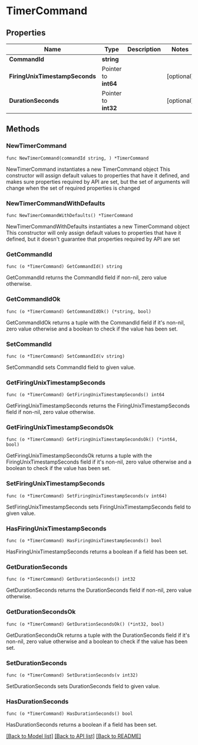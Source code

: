 # TimerCommand

## Properties

Name | Type | Description | Notes
------------ | ------------- | ------------- | -------------
**CommandId** | **string** |  | 
**FiringUnixTimestampSeconds** | Pointer to **int64** |  | [optional] 
**DurationSeconds** | Pointer to **int32** |  | [optional] 

## Methods

### NewTimerCommand

`func NewTimerCommand(commandId string, ) *TimerCommand`

NewTimerCommand instantiates a new TimerCommand object
This constructor will assign default values to properties that have it defined,
and makes sure properties required by API are set, but the set of arguments
will change when the set of required properties is changed

### NewTimerCommandWithDefaults

`func NewTimerCommandWithDefaults() *TimerCommand`

NewTimerCommandWithDefaults instantiates a new TimerCommand object
This constructor will only assign default values to properties that have it defined,
but it doesn't guarantee that properties required by API are set

### GetCommandId

`func (o *TimerCommand) GetCommandId() string`

GetCommandId returns the CommandId field if non-nil, zero value otherwise.

### GetCommandIdOk

`func (o *TimerCommand) GetCommandIdOk() (*string, bool)`

GetCommandIdOk returns a tuple with the CommandId field if it's non-nil, zero value otherwise
and a boolean to check if the value has been set.

### SetCommandId

`func (o *TimerCommand) SetCommandId(v string)`

SetCommandId sets CommandId field to given value.


### GetFiringUnixTimestampSeconds

`func (o *TimerCommand) GetFiringUnixTimestampSeconds() int64`

GetFiringUnixTimestampSeconds returns the FiringUnixTimestampSeconds field if non-nil, zero value otherwise.

### GetFiringUnixTimestampSecondsOk

`func (o *TimerCommand) GetFiringUnixTimestampSecondsOk() (*int64, bool)`

GetFiringUnixTimestampSecondsOk returns a tuple with the FiringUnixTimestampSeconds field if it's non-nil, zero value otherwise
and a boolean to check if the value has been set.

### SetFiringUnixTimestampSeconds

`func (o *TimerCommand) SetFiringUnixTimestampSeconds(v int64)`

SetFiringUnixTimestampSeconds sets FiringUnixTimestampSeconds field to given value.

### HasFiringUnixTimestampSeconds

`func (o *TimerCommand) HasFiringUnixTimestampSeconds() bool`

HasFiringUnixTimestampSeconds returns a boolean if a field has been set.

### GetDurationSeconds

`func (o *TimerCommand) GetDurationSeconds() int32`

GetDurationSeconds returns the DurationSeconds field if non-nil, zero value otherwise.

### GetDurationSecondsOk

`func (o *TimerCommand) GetDurationSecondsOk() (*int32, bool)`

GetDurationSecondsOk returns a tuple with the DurationSeconds field if it's non-nil, zero value otherwise
and a boolean to check if the value has been set.

### SetDurationSeconds

`func (o *TimerCommand) SetDurationSeconds(v int32)`

SetDurationSeconds sets DurationSeconds field to given value.

### HasDurationSeconds

`func (o *TimerCommand) HasDurationSeconds() bool`

HasDurationSeconds returns a boolean if a field has been set.


[[Back to Model list]](../README.md#documentation-for-models) [[Back to API list]](../README.md#documentation-for-api-endpoints) [[Back to README]](../README.md)


